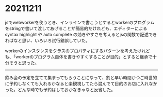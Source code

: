 # 20211211

jsでwebworkerを使うとき、インラインで書こうとするとworkerのプログラムをstringで書いて渡してあげることが簡易的だけれども、エディターによる syntax highlight や auto complete の効きやすさを考えるとjsの関数で記述できればなと思い、いろいろ試行錯誤していた。

workerのインスタンスをクラスのプロパティにするパターンを考えたけれども、「workerのプログラム自体を書きやすくすることが目的」とすると継承で十分そうと思った。

* * *

飲み会の予定を立てて集まってもらうことになって、割と早い時間かつご時世的に予約しなくても入れるかなぁと楽観視してたら混んでて目的のお店に入れなかった。どんな時でも予約はしておかなきゃなと反省した。